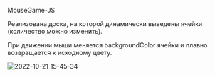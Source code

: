 MouseGame-JS

Реализована доска, на которой динамически выведены ячейки (количество можно изменить). 

При движении мыши меняется backgroundColor ячейки и плавно возвращается к исходному цвету.

![2022-10-21_15-45-34](https://user-images.githubusercontent.com/101303690/197153902-ba940fa3-6773-4314-9c59-bdfd6a5c35f2.png)

